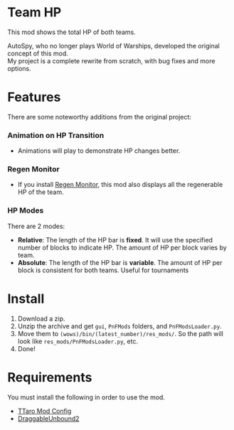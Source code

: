 # Team HP
This mod shows the total HP of both teams.

AutoSpy, who no longer plays World of Warships, developed the original concept of this mod.  
My project is a complete rewrite from scratch, with bug fixes and more options.

# Features
There are some noteworthy additions from the original project:
### Animation on HP Transition
- Animations will play to demonstrate HP changes better.
### Regen Monitor
- If you install [Regen Monitor](../../../RegenMonitor), this mod also displays all the regenerable HP of the team.
### HP Modes
There are 2 modes:
- **Relative**: The length of the HP bar is **fixed**. It will use the specified number of blocks to indicate HP. The amount of HP per block varies by team.
- **Absolute**: The length of the HP bar is **variable**. The amount of HP per block is consistent for both teams. Useful for tournaments

# Install
1. Download a zip.
2. Unzip the archive and get `gui`, `PnFMods` folders, and `PnFModsLoader.py`.
3. Move them to `(wows)/bin/(latest_number)/res_mods/`. So the path will look like `res_mods/PnFModsLoader.py`, etc.
4. Done!

# Requirements
You must install the following in order to use the mod.
- [TTaro Mod Config](../../../TTaroModConfig)
- [DraggableUnbound2](../../../DraggableUnbound2)
